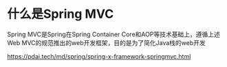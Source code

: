 # 什么是Spring MVC

Spring MVC是Spring在Spring Container Core和AOP等技术基础上，遵循上述Web MVC的规范推出的web开发框架，目的是为了简化Java栈的web开发

https://pdai.tech/md/spring/spring-x-framework-springmvc.html
